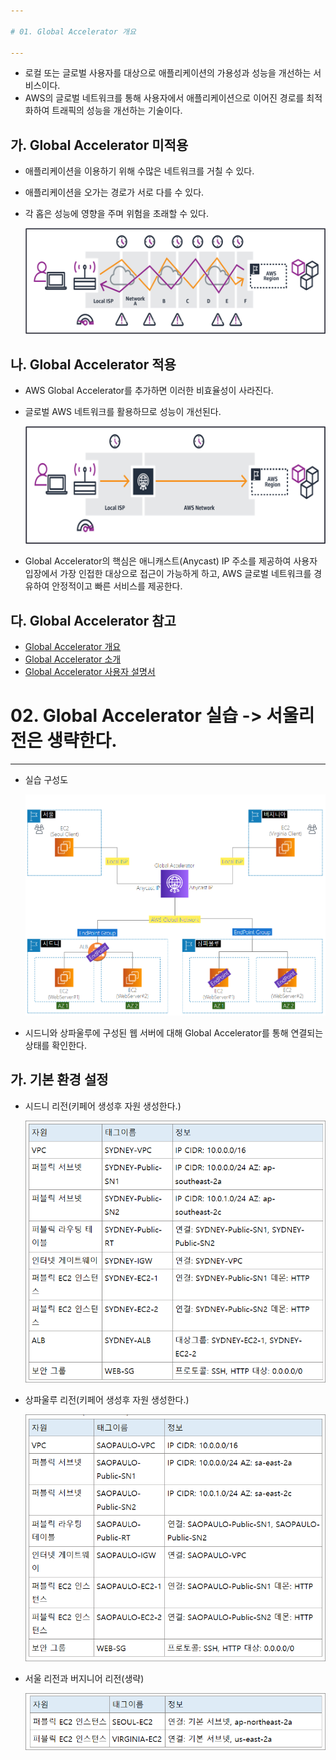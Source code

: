 ```yaml
---

# 01. Global Accelerator 개요

---
```


- 로컬 또는 글로벌 사용자를 대상으로 애플리케이션의 가용성과 성능을 개선하는 서비스이다.
- AWS의 글로벌 네트워크를 통해 사용자에서 애플리케이션으로 이어진 경로를 최적화하여 트래픽의 성능을 개선하는 기술이다.

## 가. Global Accelerator 미적용

- 애플리케이션을 이용하기 위해 수많은 네트워크를 거칠 수 있다.
- 애플리케이션을 오가는 경로가 서로 다를 수 있다.
- 각 홉은 성능에 영향을 주며 위험을 초래할 수 있다.
    
    ![Untitled](./global_accelerator1.jpeg)
    

## 나. Global Accelerator 적용

- AWS Global Accelerator를 추가하면 이러한 비효율성이 사라진다.
- 글로벌 AWS 네트워크를 활용하므로 성능이 개선된다.
    
    ![Untitled](./global_accelerator2.jpeg)
    
- Global Accelerator의 핵심은 애니캐스트(Anycast) IP 주소를 제공하여 사용자 입장에서 가장 인접한 대상으로 접근이 가능하게 하고, AWS 글로벌 네트워크를 경유하여 안정적이고 빠른 서비스를 제공한다.

## 다. Global Accelerator 참고

- [Global Accelerator 개요](https://aws.amazon.com/ko/global-accelerator/?blogs-global-accelerator.sort-by=item.additionalFields.createdDate&blogs-global-accelerator.sort-order=desc&aws-global-accelerator-wn.sort-by=item.additionalFields.postDateTime&aws-global-accelerator-wn.sort-order=desc)
- [Global Accelerator 소개](https://aws.amazon.com/ko/blogs/korea/new-aws-global-accelerator-for-availability-and-performance/)
- [Global Accelerator 사용자 설명서](https://docs.aws.amazon.com/ko_kr/global-accelerator/latest/dg/what-is-global-accelerator.html)


# 02. Global Accelerator 실습 -> 서울리전은 생략한다.

---

- 실습 구성도
    
    ![Untitled](./global_accelerator3.png)
    
- 시드니와 상파울루에 구성된 웹 서버에 대해 Global Accelerator를 통해 연결되는 상태를 확인한다.

## 가. 기본 환경 설정

- 시드니 리전(키페어 생성후 자원 생성한다.)
    
    ![Untitled](./global_accelerator4.png)
    
- 상파울루 리전(키페어 생성후 자원 생성한다.)
    
    ![Untitled](./global_accelerator5.png)
    
- 서울 리전과 버지니어 리전(생략)
    
    ![Untitled](./global_accelerator6.png)
